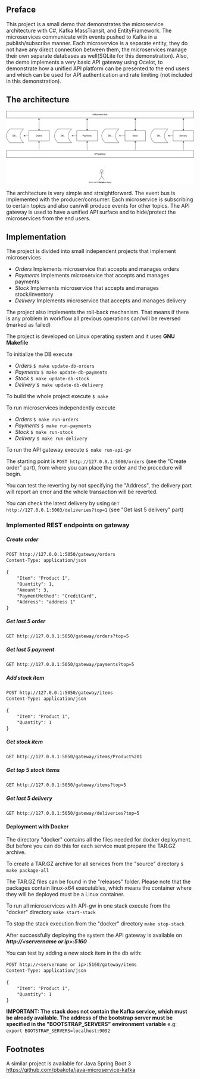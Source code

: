 ## Preface
This project is a small demo that demonstrates the microservice architecture with C#, Kafka MassTransit, and EntityFramework. The microservices communicate with events pushed to Kafka in a publish/subscribe manner. Each microservice is a separate entity, they do not have any direct connection between them, the microservices manage their own separate databases as well(SQLite for this demonstration). Also, the demo implements a very basic API gateway using Ocelot, to demonstrate how a unified API platform can be presented to the end users and which can be used for API authentication and rate limiting (not included in this demonstration).

## The architecture

![Alt text](https://github.com/pbakota/mt-microservice-kafka/blob/main/figures/figure-1.svg)

The architecture is very simple and straightforward. The event bus is implemented with the producer/consumer. Each microservice is subscribing to certain topics and also can/will produce events for other topics. The API gateway is used to have a unified API surface and to hide/protect the microservices from the end users.

## Implementation
The project is divided into small independent projects that implement microservices
* _Orders_
    Implements microservice that accepts and manages orders
* _Payments_
    Implements microservice that accepts and manages payments
* _Stock_
    Implements microservice that accepts and manages stock/inventory
* _Delivery_
    Implements microservice that accepts and manages delivery

The project also implements the roll-back mechanism. That means if there is any problem in workflow all previous operations can/will be reversed (marked as failed)

The project is developed on Linux operating system and it uses **GNU Makefile**

To initialize the DB execute
* _Orders_ `$ make update-db-orders`
* _Payments_ `$ make update-db-payments`
* _Stock_ `$ make update-db-stock`
* _Delivery_ `$ make update-db-delivery`

To build the whole project execute
`$ make`

To run microservices independently execute
* _Orders_ `$ make run-orders`
* _Payments_ `$ make run-payments`
* _Stock_ `$ make run-stock`
* _Delivery_ `$ make run-delivery`

To run the API gateway execute
`$ make run-api-gw`

The starting point is `POST http://127.0.0.1:5000/orders` (see the "Create order" part), from where you can place the order and the procedure will begin.

You can test the reverting by not specifying the "Address", the delivery part will report an error and the whole transaction will be reverted.

You can check the latest delivery by using `GET http://127.0.0.1:5003/deliveries?top=1` (see "Get last 5 delivery" part)

### Implemented REST endpoints on gateway

##### Create order
```
POST http://127.0.0.1:5050/gateway/orders
Content-Type: application/json

{
    "Item": "Product 1",
    "Quantity": 1,
    "Amount": 3,
    "PaymentMethod": "CreditCard",
    "Address": "address 1"
}
```

##### Get last 5 order
```
GET http://127.0.0.1:5050/gateway/orders?top=5
```

##### Get last 5 payment
```
GET http://127.0.0.1:5050/gateway/payments?top=5
```

##### Add stock item
```
POST http://127.0.0.1:5050/gateway/items
Content-Type: application/json

{
    "Item": "Product 1",
    "Quantity": 1
}
```

##### Get stock item
```
GET http://127.0.0.1:5050/gateway/items/Product%201
```

##### Get top 5 stock items
```
GET http://127.0.0.1:5050/gateway/items?top=5
```

##### Get last 5 delivery
```
GET http://127.0.0.1:5050/gateway/deliveries?top=5
```


#### Deployment with Docker

The directory "docker" contains all the files needed for docker deployment. But before you can do this for each service must prepare the TAR.GZ archive.

To create a TAR.GZ archive for all services from the "source" directory
`$ make package-all`

The TAR.GZ files can be found in the "releases" folder. Please note that the packages contain linux-x64 executables, which means the container where they will be deployed must be a Linux container.

To run all microservices with API-gw in one stack execute from the "docker" directory
`make start-stack`

To stop the stack execution from the "docker" directory
`make stop-stack`

After successfully deploying the system the API gateway is available on  **_http://\<servername or ip\>:5160_**

You can test by adding a new stock item in the db with:
```
POST http://<servername or ip>:5160/gateway/items
Content-Type: application/json

{
    "Item": "Product 1",
    "Quantity": 1
}
```

**IMPORTANT: The stack does not contain the Kafka service, which must be already available. The address of the bootstrap server must be specified in the "BOOTSTRAP_SERVERS" environment variable**
e.g: `export BOOTSTRAP_SERVERS=localhost:9092`


## Footnotes

A similar project is available for Java Spring Boot 3 https://github.com/pbakota/java-microservice-kafka

